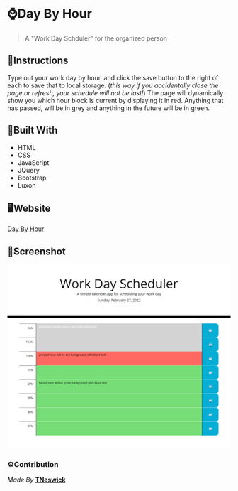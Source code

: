 # ⌚Day By Hour
> A "Work Day Schduler" for the organized person

## 📃Instructions
Type out your work day by hour, and click the save button to the right of each to save that to local storage. (*this way if you accidentally close the page or refresh, your schedule will not be lost!*)
The page will dynamically show you which hour block is current by displaying it in red. Anything that has passed, will be in grey and anything in the future will be in green. 

## 🔨Built With
- HTML
- CSS
- JavaScript
- JQuery
- Bootstrap
- Luxon

## 🖥Website
[Day By Hour](https://tneswick.github.io/Day-By-Hour/)

## 📸Screenshot
![Day By Hour Screenshot](./assets/images/screenshot.png)

### ⚙Contribution
*Made By* **[TNeswick](https://github.com/Tneswick/)**